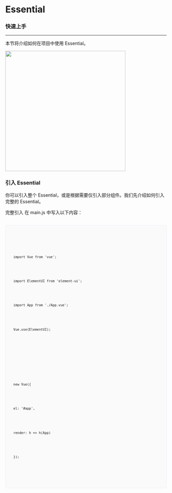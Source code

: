 <!-- 加载 demo 组件 start -->
<script setup>
import Prism from 'prismjs';
import '@/assets/prism.css';
</script>
# Essential

### 快速上手
---
本节将介绍如何在项目中使用 Essential。

<img src="https://prod-mf-common-bucket.oss-cn-hangzhou.aliyuncs.com/img/WechatIMG127%20(1).png" width="375">

### 引入 Essential
你可以引入整个 Essential，或是根据需要仅引入部分组件。我们先介绍如何引入完整的 Essential。

完整引入
在 main.js 中写入以下内容：
<pre>
    <div class="hljs"> 
        <code class="language-javascript line-numbers">
            <p>import Vue from 'vue';</p>
            <p>import ElementUI from 'element-ui';</p>
            <p>import App from './App.vue';</p>
            <p>Vue.use(ElementUI);</p>
            <p style="padding: 10px;"> </p>
            <p>new Vue({</p>
            <p>el: '#app',</p>
            <p>render: h => h(App)</p>
            <p>});</p>
        </code>
    </div>
    <style>
        .hljs {
            line-height: 1.8;
            font-size: 12px;
            padding: 18px 24px;
            background-color: #fafafa;
            border: 1px solid #eaeefb;
            margin-bottom: 25px;
            border-radius: 4px;
            -webkit-font-smoothing: auto;
        }
    </style>
</pre>

